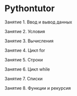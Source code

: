 # Pythontutor

Занятие 1. Ввод и вывод данных

Занятие 2. Условия

Занятие 3. Вычисления

Занятие 4. Цикл for

Занятие 5. Строки

Занятие 6. Цикл while

Занятие 7. Списки

Занятие 8. Функции и рекурсия

